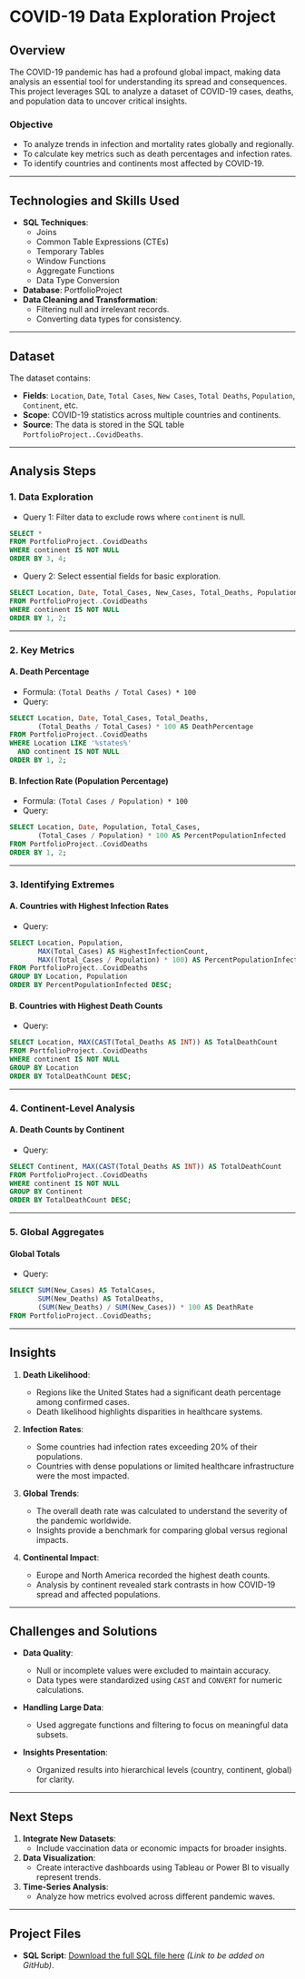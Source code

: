 
# **COVID-19 Data Exploration Project**

## **Overview**
The COVID-19 pandemic has had a profound global impact, making data analysis an essential tool for understanding its spread and consequences. This project leverages SQL to analyze a dataset of COVID-19 cases, deaths, and population data to uncover critical insights.

### **Objective**
- To analyze trends in infection and mortality rates globally and regionally.
- To calculate key metrics such as death percentages and infection rates.
- To identify countries and continents most affected by COVID-19.

---

## **Technologies and Skills Used**
- **SQL Techniques**:
  - Joins
  - Common Table Expressions (CTEs)
  - Temporary Tables
  - Window Functions
  - Aggregate Functions
  - Data Type Conversion
- **Database**: PortfolioProject
- **Data Cleaning and Transformation**:
  - Filtering null and irrelevant records.
  - Converting data types for consistency.

---

## **Dataset**
The dataset contains:
- **Fields**: `Location`, `Date`, `Total Cases`, `New Cases`, `Total Deaths`, `Population`, `Continent`, etc.
- **Scope**: COVID-19 statistics across multiple countries and continents.
- **Source**: The data is stored in the SQL table `PortfolioProject..CovidDeaths`.

---

## **Analysis Steps**

### **1. Data Exploration**
- Query 1: Filter data to exclude rows where `continent` is null.
```sql
SELECT * 
FROM PortfolioProject..CovidDeaths
WHERE continent IS NOT NULL
ORDER BY 3, 4;
```

- Query 2: Select essential fields for basic exploration.
```sql
SELECT Location, Date, Total_Cases, New_Cases, Total_Deaths, Population
FROM PortfolioProject..CovidDeaths
WHERE continent IS NOT NULL
ORDER BY 1, 2;
```

---

### **2. Key Metrics**

#### **A. Death Percentage**
- Formula: `(Total Deaths / Total Cases) * 100`
- Query:
```sql
SELECT Location, Date, Total_Cases, Total_Deaths, 
       (Total_Deaths / Total_Cases) * 100 AS DeathPercentage
FROM PortfolioProject..CovidDeaths
WHERE Location LIKE '%states%'
  AND continent IS NOT NULL
ORDER BY 1, 2;
```

#### **B. Infection Rate (Population Percentage)**
- Formula: `(Total Cases / Population) * 100`
- Query:
```sql
SELECT Location, Date, Population, Total_Cases, 
       (Total_Cases / Population) * 100 AS PercentPopulationInfected
FROM PortfolioProject..CovidDeaths
ORDER BY 1, 2;
```

---

### **3. Identifying Extremes**

#### **A. Countries with Highest Infection Rates**
- Query:
```sql
SELECT Location, Population, 
       MAX(Total_Cases) AS HighestInfectionCount,  
       MAX((Total_Cases / Population) * 100) AS PercentPopulationInfected
FROM PortfolioProject..CovidDeaths
GROUP BY Location, Population
ORDER BY PercentPopulationInfected DESC;
```

#### **B. Countries with Highest Death Counts**
- Query:
```sql
SELECT Location, MAX(CAST(Total_Deaths AS INT)) AS TotalDeathCount
FROM PortfolioProject..CovidDeaths
WHERE continent IS NOT NULL
GROUP BY Location
ORDER BY TotalDeathCount DESC;
```

---

### **4. Continent-Level Analysis**

#### **A. Death Counts by Continent**
- Query:
```sql
SELECT Continent, MAX(CAST(Total_Deaths AS INT)) AS TotalDeathCount
FROM PortfolioProject..CovidDeaths
WHERE continent IS NOT NULL
GROUP BY Continent
ORDER BY TotalDeathCount DESC;
```

---

### **5. Global Aggregates**
#### **Global Totals**
- Query:
```sql
SELECT SUM(New_Cases) AS TotalCases, 
       SUM(New_Deaths) AS TotalDeaths, 
       (SUM(New_Deaths) / SUM(New_Cases)) * 100 AS DeathRate
FROM PortfolioProject..CovidDeaths;
```

---

## **Insights**

1. **Death Likelihood**:
   - Regions like the United States had a significant death percentage among confirmed cases.
   - Death likelihood highlights disparities in healthcare systems.

2. **Infection Rates**:
   - Some countries had infection rates exceeding 20% of their populations.
   - Countries with dense populations or limited healthcare infrastructure were the most impacted.

3. **Global Trends**:
   - The overall death rate was calculated to understand the severity of the pandemic worldwide.
   - Insights provide a benchmark for comparing global versus regional impacts.

4. **Continental Impact**:
   - Europe and North America recorded the highest death counts.
   - Analysis by continent revealed stark contrasts in how COVID-19 spread and affected populations.

---

## **Challenges and Solutions**

- **Data Quality**:
  - Null or incomplete values were excluded to maintain accuracy.
  - Data types were standardized using `CAST` and `CONVERT` for numeric calculations.

- **Handling Large Data**:
  - Used aggregate functions and filtering to focus on meaningful data subsets.

- **Insights Presentation**:
  - Organized results into hierarchical levels (country, continent, global) for clarity.

---

## **Next Steps**
1. **Integrate New Datasets**:
   - Include vaccination data or economic impacts for broader insights.
2. **Data Visualization**:
   - Create interactive dashboards using Tableau or Power BI to visually represent trends.
3. **Time-Series Analysis**:
   - Analyze how metrics evolved across different pandemic waves.

---

## **Project Files**
- **SQL Script**: [Download the full SQL file here](#) *(Link to be added on GitHub)*.

